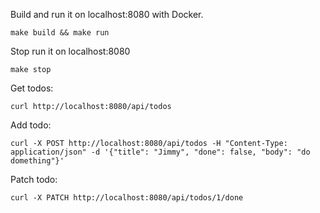 Build and run it on localhost:8080 with Docker.
```shell
make build && make run
```

Stop run it on localhost:8080
```shell
make stop
```

Get todos:
```shell
curl http://localhost:8080/api/todos
```
Add todo:
```shell
curl -X POST http://localhost:8080/api/todos -H "Content-Type: application/json" -d '{"title": "Jimmy", "done": false, "body": "do domething"}'
```

Patch todo:
```shell
curl -X PATCH http://localhost:8080/api/todos/1/done
```